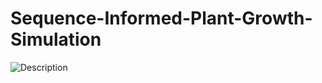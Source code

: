 # Sequence-Informed-Plant-Growth-Simulation

![Description](https://drive.google.com/uc?export=view&id=1kt5MwhwknkWhphXDyxDAtCozYbL7Jqg2)
